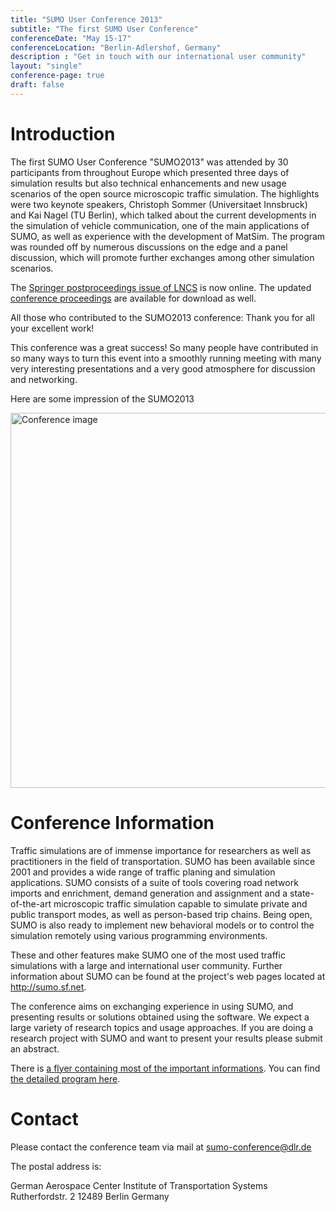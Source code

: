 ```yaml
---
title: "SUMO User Conference 2013"
subtitle: "The first SUMO User Conference"
conferenceDate: "May 15-17"
conferenceLocation: "Berlin-Adlershof, Germany"
description : "Get in touch with our international user community"
layout: "single"
conference-page: true
draft: false
---
```


# Introduction
The first SUMO User Conference "SUMO2013" was attended by 30 participants from throughout Europe which presented three days of simulation results but also technical enhancements and new usage scenarios of the open source microscopic traffic simulation. The highlights were two keynote speakers, Christoph Sommer (Universitaet Innsbruck) and Kai Nagel (TU Berlin), which talked about the current developments in the simulation of vehicle communication, one of the main applications of SUMO, as well as experience with the development of MatSim. The program was rounded off by numerous discussions on the edge and a panel discussion, which will promote further exchanges among other simulation scenarios.

The [Springer postproceedings issue of LNCS](http://www.springer.com/de/book/9783662450789) is now online. The updated [conference proceedings](https://elib.dlr.de/97715/1/Proceeding_SUMO2013_15-17May%202013_Berlin-Adlershof.pdf) are available for download as well.

All those who contributed to the SUMO2013 conference: Thank you for all your excellent work!

This conference was a great success! So many people have contributed in so many ways to turn this event into a smoothly running meeting with many very interesting presentations and a very good atmosphere for discussion and networking.


Here are some impression of the SUMO2013

<!-- image -->
<div class="container-fluid text-center" style="padding:0 !important;">
  <img src="../images/conference_2013.jpg" style="width:600px;" alt="Conference image" class="img-responsive" />
</div>


# Conference Information
Traffic simulations are of immense importance for researchers as well as practitioners in the field of transportation. SUMO has been available since 2001 and provides a wide range of traffic planing and simulation applications. SUMO consists of a suite of tools covering road network imports and enrichment, demand generation and assignment and a state-of-the-art microscopic traffic simulation capable to simulate private and public transport modes, as well as person-based trip chains. Being open, SUMO is also ready to implement new behavioral models or to control the simulation remotely using various programming environments.

These and other features make SUMO one of the most used traffic simulations with a large and international user community. Further information about SUMO can be found at the project's web pages located at <http://sumo.sf.net>.

The conference aims on exchanging experience in using SUMO, and presenting results or solutions obtained using the software. We expect a large variety of research topics and usage approaches. If you are doing a research project with SUMO and want to present your results please submit an abstract.

There is [a flyer containing most of the important informations](../documents/2013/SUMO2013.pdf). You can find [the detailed program here](../documents/2013/Program_SUMO2013.pdf).

# Contact
Please contact the conference team via mail at [sumo-conference@dlr.de](mailto:sumo-conference@dlr.de)

The postal address is:

German Aerospace Center
Institute of Transportation Systems
Rutherfordstr. 2
12489 Berlin
Germany
